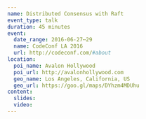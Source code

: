 ```yaml
---
name: Distributed Consensus with Raft
event_type: talk
duration: 45 minutes
event:
  date_range: 2016-06-27⋯29
  name: CodeConf LA 2016
  url: http://codeconf.com/#about
location:
  poi_name: Avalon Hollywood
  poi_url: http://avalonhollywood.com
  geo_name: Los Angeles, California, US
  geo_url: https://goo.gl/maps/DYhzm4MDUhu
content:
  slides:
  video:
---
```

